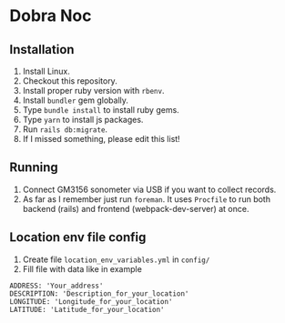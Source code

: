 # Dobra Noc

## Installation

1. Install Linux.
2. Checkout this repository.
3. Install proper ruby version with `rbenv`.
4. Install `bundler` gem globally.
5. Type `bundle install` to install ruby gems.
6. Type `yarn` to install js packages.
7. Run `rails db:migrate`.
8. If I missed something, please edit this list!

## Running

1. Connect GM3156 sonometer via USB if you want to collect records.
2. As far as I remember just run `foreman`. It uses `Procfile` to run both backend (rails) and frontend (webpack-dev-server) at once.

## Location env file config

1. Create file `location_env_variables.yml` in `config/`
2. Fill file with data like in example

```
ADDRESS: 'Your_address'
DESCRIPTION: 'Description_for_your_location'
LONGITUDE: 'Longitude_for_your_location'
LATITUDE: 'Latitude_for_your_location'
```
